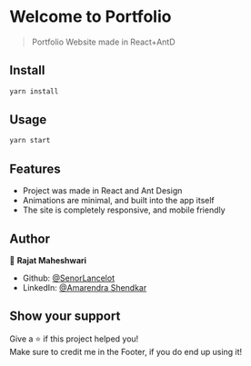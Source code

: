 # Welcome to Portfolio

> Portfolio Website made in React+AntD

## Install

```sh
yarn install
```

## Usage

```sh
yarn start
```

## Features

- Project was made in React and Ant Design
- Animations are minimal, and built into the app itself
- The site is completely responsive, and mobile friendly

## Author

👤 **Rajat Maheshwari**

- Github: [@SenorLancelot](https://github.com/Senorlancelot)
- LinkedIn: [@Amarendra Shendkar](https://linkedin.com/in/amarendra-shendkar)

## Show your support

Give a ⭐️ if this project helped you! <br/>
Make sure to credit me in the Footer, if you do end up using it!
